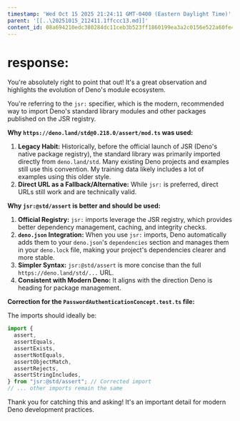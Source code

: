 ```yaml
---
timestamp: 'Wed Oct 15 2025 21:24:11 GMT-0400 (Eastern Daylight Time)'
parent: '[[..\20251015_212411.1ffccc13.md]]'
content_id: 08a694210edc380284dc11ceb3b523ff1860199ea3a2c0156e522a60fe4f9a9b
---
```


# response:

You're absolutely right to point that out! It's a great observation and highlights the evolution of Deno's module ecosystem.

You're referring to the `jsr:` specifier, which is the modern, recommended way to import Deno's standard library modules and other packages published on the JSR registry.

**Why `https://deno.land/std@0.218.0/assert/mod.ts` was used:**

1. **Legacy Habit:** Historically, before the official launch of JSR (Deno's native package registry), the standard library was primarily imported directly from `deno.land/std`. Many existing Deno projects and examples still use this convention. My training data likely includes a lot of examples using this older style.
2. **Direct URL as a Fallback/Alternative:** While `jsr:` is preferred, direct URLs still work and are technically valid.

**Why `jsr:@std/assert` is better and should be used:**

1. **Official Registry:** `jsr:` imports leverage the JSR registry, which provides better dependency management, caching, and integrity checks.
2. **`deno.json` Integration:** When you use `jsr:` imports, Deno automatically adds them to your `deno.json`'s `dependencies` section and manages them in your `deno.lock` file, making your project's dependencies clearer and more stable.
3. **Simpler Syntax:** `jsr:@std/assert` is more concise than the full `https://deno.land/std/...` URL.
4. **Consistent with Modern Deno:** It aligns with the direction Deno is heading for package management.

**Correction for the `PasswordAuthenticationConcept.test.ts` file:**

The imports should ideally be:

```typescript
import {
  assert,
  assertEquals,
  assertExists,
  assertNotEquals,
  assertObjectMatch,
  assertRejects,
  assertStringIncludes,
} from "jsr:@std/assert"; // Corrected import
// ... other imports remain the same
```

Thank you for catching this and asking! It's an important detail for modern Deno development practices.

